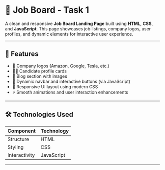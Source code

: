 # 💼 Job Board - Task 1

A clean and responsive **Job Board Landing Page** built using **HTML**, **CSS**, and **JavaScript**. This page showcases job listings, company logos, user profiles, and dynamic elements for interactive user experience.

---

## 🚀 Features

- 🏢 Company logos (Amazon, Google, Tesla, etc.)
- 🧑‍💼 Candidate profile cards
- 📰 Blog section with images
- 🧭 Dynamic navbar and interactive buttons (via JavaScript)
- 📱 Responsive UI layout using modern CSS
- ⚡ Smooth animations and user interaction enhancements

---

## 🛠️ Technologies Used

| Component    | Technology     |
|--------------|----------------|
| Structure    | HTML           |
| Styling      | CSS            |
| Interactivity | JavaScript     |

---
